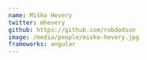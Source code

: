 ```yaml
---
name: Miško Hevery
twitter: mhevery
github: https://github.com/robdodson
image: /media/people/misko-hevery.jpg
frameworks: angular
---
```

